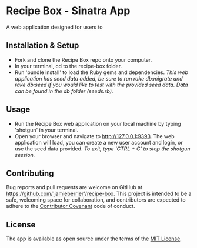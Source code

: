 # Recipe Box - Sinatra App

A web application designed for users to


## Installation & Setup

* Fork and clone the Recipe Box repo onto your computer.
* In your terminal, cd to the recipe-box folder.
* Run 'bundle install' to load the Ruby gems and dependencies.
_This web application has seed data added, be sure to run rake db:migrate and rake db:seed if you would like to test with the provided seed data. Data can be found in the db folder (seeds.rb)._

## Usage

* Run the Recipe Box web application on your local machine by typing 'shotgun' in your terminal.
* Open your browser and navigate to http://127.0.0.1:9393.
The web application will load, you can create a new user account and login, or use the seed data provided.
_To exit, type 'CTRL + C' to stop the shotgun session._

## Contributing

Bug reports and pull requests are welcome on GitHub at https://github.com/'jamieberrier'/recipe-box. This project is intended to be a safe, welcoming space for collaboration, and contributors are expected to adhere to the [Contributor Covenant](http://contributor-covenant.org) code of conduct.

## License

The app is available as open source under the terms of the [MIT License](https://opensource.org/licenses/MIT).
